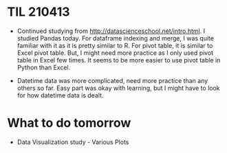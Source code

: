 # TIL 210413

- Continued studying from http://datascienceschool.net/intro.html. I studied Pandas today. For dataframe indexing and merge, I was quite familiar with it as it is pretty similar to R. For pivot table, it is similar to Excel pivot table.
But, I might need more practice as I only used pivot table in Excel few times. It seems to be more easier to use pivot table in Python than Excel.

- Datetime data was more complicated, need more practice than any others so far. Easy part was okay with learning, but I might have to look for how datetime data is dealt.


# What to do tomorrow

- Data Visualization study - Various Plots
